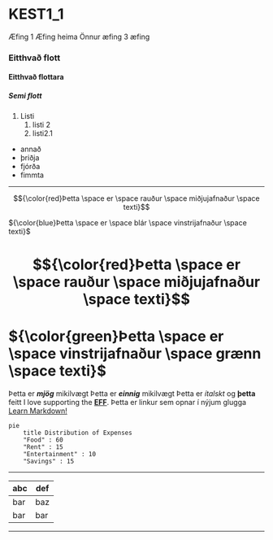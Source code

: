 # KEST1_1
Æfing 1
Æfing heima
Önnur æfing
3 æfing
### Eitthvað flott
#### Eitthvað flottara
##### Semi flott

1. Listi
   1. listi 2
   2. listi2.1
 - annað
 - þriðja
 - fjórða
 - fimmta
---
$${\color{red}Þetta \space er \space rauður \space miðjujafnaður \space texti}$$
 
${\color{blue}Þetta \space er \space blár \space vinstrijafnaður \space texti}$

# $${\color{red}Þetta \space er \space rauður \space miðjujafnaður \space texti}$$

# ${\color{green}Þetta \space er \space vinstrijafnaður \space grænn \space texti}$
 
 Þetta er ***mjög*** mikilvægt
Þetta er ___einnig___ mikilvægt
Þetta er *ítalskt* og **þetta** feitt
I love supporting the **[EFF](https://eff.org)**.
Þetta er linkur sem opnar í nýjum glugga
<a href="https://www.markdownguide.org" target="_blank">Learn Markdown!</a>

```mermaid
pie
    title Distribution of Expenses
    "Food" : 60
    "Rent" : 15
    "Entertainment" : 10
    "Savings" : 15
```
---
| abc | def |
| --- | --- |
| bar | baz |
| bar | bar |
---
